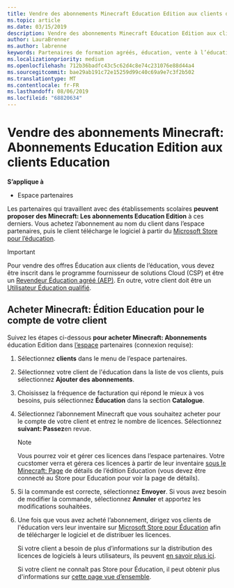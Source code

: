 ```yaml
---
title: Vendre des abonnements Minecraft Education Edition aux clients de l’éducation
ms.topic: article
ms.date: 03/15/2019
description: Vendre des abonnements Minecraft Education Edition aux clients qualifiés dans le domaine de l’éducation.
author: LauraBrenner
ms.author: labrenne
keywords: Partenaires de formation agréés, éducation, vente à l’éducation, écoles
ms.localizationpriority: medium
ms.openlocfilehash: 712b36badfc43c5c62d4c8e74c231076e88d44a4
ms.sourcegitcommit: bae29ab191c72e15259d99c40c69a9e7c3f2b502
ms.translationtype: MT
ms.contentlocale: fr-FR
ms.lasthandoff: 08/06/2019
ms.locfileid: "68820634"
---
```

# <a name="sell-minecraft-education-edition-subscriptions-to-education-customers"></a>Vendre des abonnements Minecraft: Abonnements Education Edition aux clients Education

**S’applique à**

-  Espace partenaires

Les partenaires qui travaillent avec des établissements scolaires **peuvent proposer des Minecraft: Les abonnements Education Edition** à ces derniers. Vous achetez l’abonnement au nom du client dans l’espace partenaires, puis le client télécharge le logiciel à partir du [Microsoft Store pour l’éducation](https://educationstore.microsoft.com). 

>[!IMPORTANT]
>Pour vendre des offres Éducation aux clients de l’éducation, vous devez être inscrit dans le programme fournisseur de solutions Cloud (CSP) et être un [Revendeur Éducation agréé (AEP)](https://www.mepn.com). En outre, votre client doit être un [Utilisateur Éducation qualifié](https://www.microsoftvolumelicensing.com/DocumentSearch.aspx?Mode=3&DocumentTypeId=7).  

 
## <a name="buy-minecraft-education-edition-on-behalf-of-your-customer"></a>Acheter **Minecraft: Édition** Education pour le compte de votre client

Suivez les étapes ci-dessous **pour acheter Minecraft: Abonnements** éducation Edition dans [l’espace](https://partnercenter.microsoft.com/pcv/dashboard/overview
) partenaires (connexion requise):

  1.  Sélectionnez **clients** dans le menu de l’espace partenaires.
  
  2.  Sélectionnez votre client de l'éducation dans la liste de vos clients, puis sélectionnez **Ajouter des abonnements**.
  
  3.  Choisissez la fréquence de facturation qui répond le mieux à vos besoins, puis sélectionnez **Éducation** dans la section **Catalogue**.

  4.  Sélectionnez l’abonnement Minecraft que vous souhaitez acheter pour le compte de votre client et entrez le nombre de licences. Sélectionnez **suivant: Passez**en revue.

      >[!NOTE]
      >Vous pourrez voir et gérer ces licences dans l’espace partenaires. Votre cucstomer verra et gérera ces licences à partir de leur inventaire [sous le Minecraft: Page](https://educationstore.microsoft.com/store/details/minecraft-education-edition/9nblggh4r2r6) de détails de l’édition Education (vous devez être connecté au Store pour Education pour voir la page de détails). 

  5.  Si la commande est correcte, sélectionnez **Envoyer**. Si vous avez besoin de modifier la commande, sélectionnez **Annuler** et apportez les modifications souhaitées.   

  6.  Une fois que vous avez acheté l’abonnement, dirigez vos clients de l'éducation vers leur inventaire sur [Microsoft Store pour Éducation](https://educationstore.microsoft.com) afin de télécharger le logiciel et de distribuer les licences.

      Si votre client a besoin de plus d’informations sur la distribution des licences de logiciels à leurs utilisateurs, ils peuvent [en savoir plus ici](https://docs.microsoft.com/education/windows/school-get-minecraft#distribute-minecraft).  
  
      Si votre client ne connaît pas Store pour Éducation, il peut obtenir plus d'informations sur [cette page vue d’ensemble](https://docs.microsoft.com/microsoft-store/windows-store-for-business-overview).  

      

